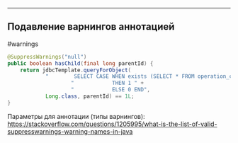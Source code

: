 
---
## Подавление варнингов аннотацией
#warnings

```java
@SuppressWarnings("null")  
public boolean hasChild(final long parentId) {  
    return jdbcTemplate.queryForObject(  
            "        SELECT CASE WHEN exists (SELECT * FROM operation_child WHERE parent = ?) " +  
                    "            THEN 1 " +  
                    "            ELSE 0 END",  
            Long.class, parentId) == 1L;  
}
```
Параметры для аннотации (типы варнингов):
https://stackoverflow.com/questions/1205995/what-is-the-list-of-valid-suppresswarnings-warning-names-in-java